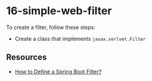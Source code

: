 # 16-simple-web-filter
To create a filter, follow these steps:

- Create a class that implements `javax.serlvet.Filter`

## Resources
- [How to Define a Spring Boot Filter?](https://www.baeldung.com/spring-boot-add-filter)
